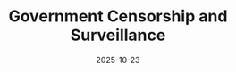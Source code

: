 ---
layout: lecture
published: true    # jekyll on to ensure lecture content is rendered
released: true    # custom variable to display link on webpage
number: 9
week: 9
date: 2025-10-23
presented_by: Lisa Yan
title: Government Censorship and Surveillance
files:
  slides: 
  survey:
    name:
    link:
    required:
  additional_files:
readings: 
  - name: "The Most Surveilled Place in America"
    link: "https://drive.google.com/file/d/1uSy-b-mlkoy2JTkSvBpzhZ2qCeiaD-PF/view?usp=drive_link"
    target: blank
    author: Gaby Del Valle
    publisher: The Verge
    year: 2022
    type: required
    is_h195: 
    edpost:
  - name: "A decade on, Edward Snowden remains in Russia, though U.S. laws have changed"
    link: "https://www.npr.org/2023/06/04/1176747650/a-decade-on-edward-snowden-remains-in-russia-though-u-s-laws-have-changed"
    target: blank
    author: Greg Myre
    publisher: The Verge
    year: 2023
    type: required
    is_h195: 
    edpost:
  - name: "Panopticism"
    link: "https://drive.google.com/file/d/1B6PUKWFi2sU_hxRvDQwZC7PhbIAtjT81/view?usp=sharing"
    target: blank
    author: Michel Foucault
    publisher:
    year: 1975
    type: required
    is_h195: true
    edpost:
  - name: "Contextual Integrity, Explained: A More Usable Privacy Definition"
    link: "https://www.computer.org/csdl/magazine/sp/2023/01/09990902/1J9z9wIXRao"
    target: blank
    author: Nathan Malkin
    publisher: IEEE Security & Privacy
    year: 2023
    type: required
    is_h195: true
    edpost:

---
